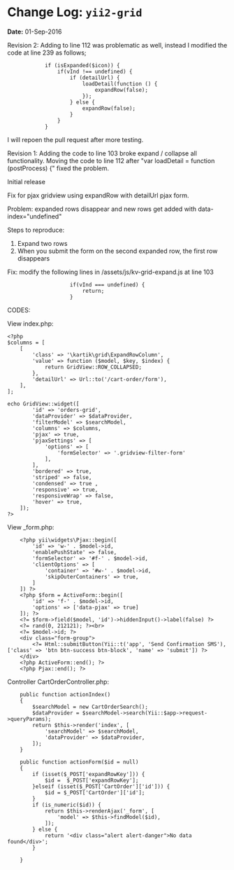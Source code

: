 Change Log: `yii2-grid`
=======================

**Date:** 01-Sep-2016


Revision 2:
Adding to line 112 was problematic as well, instead I modified the code at line 239 as follows;
```
            if (isExpanded($icon)) {
                if(vInd !== undefined) {
                    if (detailUrl) {
                        loadDetail(function () {
                            expandRow(false);
                        });
                    } else {
                        expandRow(false);
                    }
                }
            }
```
I will repoen the pull request after more testing.

Revision 1:
Adding the code to line 103 broke expand / collapse all functionality. Moving the code to line 112 after "var loadDetail = function (postProcess) {" fixed the problem.

Initial release

Fix for pjax gridview using expandRow with detailUrl pjax form.


Problem: expanded rows disappear and new rows get added with data-index="undefined"

Steps to reproduce:
1. Expand two rows
2. When you submit the form on the second expanded row, the first row disappears

Fix: modify the following lines in /assets/js/kv-grid-expand.js at line 103

```
                    if(vInd === undefined) {
                        return;
                    }
```

CODES:

View index.php:
```
<?php
$columns = [
    [
        'class' => '\kartik\grid\ExpandRowColumn',
        'value' => function ($model, $key, $index) {
            return GridView::ROW_COLLAPSED;
        },
        'detailUrl' => Url::to('/cart-order/form'),
    ],
];

echo GridView::widget([
        'id' => 'orders-grid',
        'dataProvider' => $dataProvider,
        'filterModel' => $searchModel,
        'columns' => $columns,
        'pjax' => true,
        'pjaxSettings' => [
            'options' => [
                'formSelector' => '.gridview-filter-form'
            ],
        ],
        'bordered' => true,
        'striped' => false,
        'condensed' => true ,
        'responsive' => true,
        'responsiveWrap' => false,
        'hover' => true,
    ]);
?>
```

View _form.php:
```
    <?php yii\widgets\Pjax::begin([
        'id' => 'w-' . $model->id,
        'enablePushState' => false,
        'formSelector' => '#f-' . $model->id,
        'clientOptions' => [
            'container' => '#w-' . $model->id,
            'skipOuterContainers' => true,
        ]
    ]) ?>
    <?php $form = ActiveForm::begin([
        'id' => 'f-' . $model->id,
        'options' => ['data-pjax' => true]
    ]); ?>
    <?= $form->field($model, 'id')->hiddenInput()->label(false) ?>
    <?= rand(0, 212121); ?><br>
    <?= $model->id; ?>
    <div class="form-group">
        <?= Html::submitButton(Yii::t('app', 'Send Confirmation SMS'), ['class' => 'btn btn-success btn-block', 'name' => 'submit']) ?>
    </div>
    <?php ActiveForm::end(); ?>
    <?php Pjax::end(); ?>

```

Controller CartOrderController.php:

```
    public function actionIndex()
    {
        $searchModel = new CartOrderSearch();
        $dataProvider = $searchModel->search(Yii::$app->request->queryParams);
        return $this->render('index', [
            'searchModel' => $searchModel,
            'dataProvider' => $dataProvider,
        ]);
    }

    public function actionForm($id = null)
    {
        if (isset($_POST['expandRowKey'])) {
            $id =  $_POST['expandRowKey'];
        }elseif (isset($_POST['CartOrder']['id'])) {
            $id = $_POST['CartOrder']['id'];
        }
        if (is_numeric($id)) {
            return $this->renderAjax('_form', [
                'model' => $this->findModel($id),
            ]);
        } else {
            return '<div class="alert alert-danger">No data found</div>';
        }

    }

```
